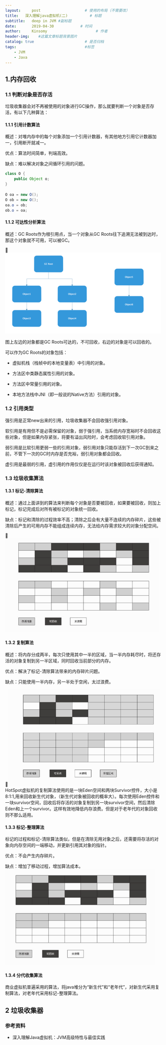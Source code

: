 ```yaml
---
layout:     post                    # 使用的布局（不需要改）
title:   深入理解java虚拟机(二)          # 标题 
subtitle:   deep in JVM #副标题
date:       2019-04-30            # 时间
author:     Kinsomy                      # 作者
header-img:    #这篇文章标题背景图片
catalog: true                       # 是否归档
tags:                               #标签
    - JVM
    - Java
---
```

## 1.内存回收
### 1.1 判断对象是否存活
垃圾收集器会对不再被使用的对象进行GC操作，那么就要判断一个对象是否存活，有以下几种算法：
#### 1.1.1 引用计数算法
概述：对堆内存中的每个对象添加一个引用计数器，有其他地方引用它计数器加一，引用断开就减一。

优点：算法时间简单，判端高效。

缺点：难以解决对象之间循环引用的问题。

```java
class O {
    public Object o;
}

O oa = new O();
O ob = new O();
oa.o = ob;
ob.o = oa;
```

#### 1.1.2 可达性分析算法
概述：GC Roots作为根引用点，当一个对象从GC Roots往下追溯无法被到达时，那这个对象就不可用，可以被GC。

![](https://github.com/KinsomyJS/KinsomyJS.github.io/blob/master/img/jvm/2.png?raw=true)

图上左边的对象都是GC Roots可达的，不可回收，右边的对象是可以回收的。

可以作为GC Roots的对象包括：
* 虚拟机栈（栈帧中的本地变量表）中引用的对象。

* 方法区中类静态属性引用的对象。

* 方法区中常量引用的对象。

* 本地方法栈中JNI（即一般说的Native方法）引用的对象。


### 1.2 引用类型

强引用是正常new出来的引用，垃圾收集器不会回收强引用对象。

软引用是有用但不是必需保留的对象，弱于强引用，当系统内存宽裕时不会回收这些对象，但是如果内存紧张，将要有溢出风险时，会考虑回收软引用对象。

弱引用是比软引用更弱一些的引用对象，弱引用对象只能存活到下一次GC到来之前，不管下一次的GC时内存是否充裕，弱引用对象都会回收。

虚引用是最弱的引用，虚引用的作用仅仅是在运行时该对象被回收后获得通知。


### 1.3 垃圾收集算法
#### 1.3.1 标记-清除算法
概述：通过上面讲到的算法来判断每个对象是否要被回收，如果要被回收，则加上标记，标记完成后对所有被标记的对象统一回收。

缺点：标记和清除的过程效率不高；清除之后会有大量不连续的内存碎片，这些被清除后产生的可用内存不能组成连续内存，无法给内存需求较大的对象分配空间。

![](https://github.com/KinsomyJS/KinsomyJS.github.io/blob/master/img/jvm/3.png?raw=true)

#### 1.3.2 复制算法
概述：将内存分成两半，每次只使用其中一半的区域，当一半内存耗尽时，将还存活的对象复制到另一半区域，同时回收当前部分的内存。

优点：解决了标记-清除算法带来的内存碎片问题。

缺点：只能使用一半内存，另一半处于空闲，太过浪费。

![](https://github.com/KinsomyJS/KinsomyJS.github.io/blob/master/img/jvm/4.png?raw=true)
HotSpot虚拟机的复制算法使用的是一块Eden空间和两块Survivor控件，大小是8:1:1,用来回收新生代对象，（新生代对象被回收的概率大）。每次使用Eden控件和一块survivor空间，回收后将存活的对象复制到另一块survivor空间，然后清除Eden和上一个survivor。这样有效地降低内存浪费。但是对于老年代的对象回收则不那么适用。

#### 1.3.3 标记-整理算法
标记的过程和标记-清除算法类似，但是在清除无用对象之后，还需要将存活的对象向内存空间的一端移动，并更新引用其对象的指针。

优点：不会产生内存碎片。

缺点：增加了移动过程，增加算法成本。
![](https://github.com/KinsomyJS/KinsomyJS.github.io/blob/master/img/jvm/5.png?raw=true)


#### 1.3.4 分代收集算法
商业虚拟机普遍采用的算法，将java堆分为“新生代”和“老年代”，对新生代采用复制算法，对老年代采用标记-整理算法。

## 2 垃圾收集器


### 参考资料
* 深入理解Java虚拟机：JVM高级特性与最佳实践